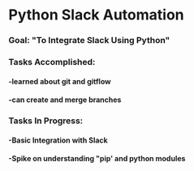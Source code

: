 # Python Slack Automation

### Goal: "To Integrate Slack Using Python"

### Tasks Accomplished:
#### -learned about git and gitflow
#### -can create and merge branches

### Tasks In Progress:
#### -Basic Integration with Slack
#### -Spike on understanding "pip' and python modules




